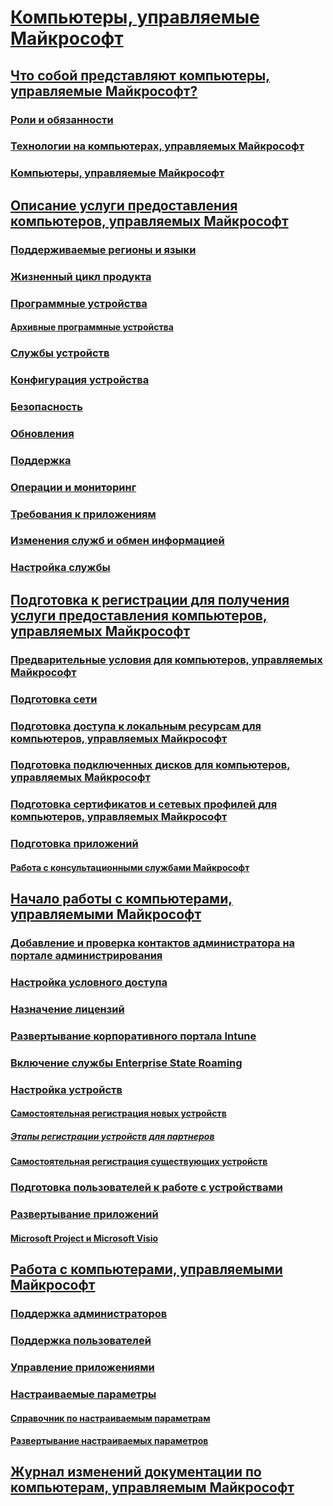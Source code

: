 # [Компьютеры, управляемые Майкрософт](index.yml)
## [Что собой представляют компьютеры, управляемые Майкрософт?](intro/index.md)
### [Роли и обязанности](intro/roles-and-responsibilities.md)
### [Технологии на компьютерах, управляемых Майкрософт](intro/technologies.md)
### [Компьютеры, управляемые Майкрософт](MMD-and-ITSM.md)
## [Описание услуги предоставления компьютеров, управляемых Майкрософт](service-description/index.md)
### [Поддерживаемые регионы и языки](service-description/regions-languages.md)
### [Жизненный цикл продукта](service-description/device-lifecycle.md)
### [Программные устройства](service-description/device-list.md)
#### [Архивные программные устройства](service-description/archived-device-list.md)
### [Службы устройств](service-description/device-services.md)
### [Конфигурация устройства](service-description/device-policies.md)
### [Безопасность](service-description/security.md)
### [Обновления](service-description/updates.md)
### [Поддержка](service-description/support.md)
### [Операции и мониторинг](service-description/operations-and-monitoring.md)
### [Требования к приложениям](service-description/mmd-app-requirements.md)
### [Изменения служб и обмен информацией](service-description/servicechanges.md)
### [Настройка службы](service-description/customizing.md)
## [Подготовка к регистрации для получения услуги предоставления компьютеров, управляемых Майкрософт](get-ready/index.md)
### [Предварительные условия для компьютеров, управляемых Майкрософт](get-ready/prerequisites.md)
### [Подготовка сети](get-ready/network.md)
### [Подготовка доступа к локальным ресурсам для компьютеров, управляемых Майкрософт](get-ready/authentication.md)
### [Подготовка подключенных дисков для компьютеров, управляемых Майкрософт](get-ready/mapped-drives.md)
### [Подготовка сертификатов и сетевых профилей для компьютеров, управляемых Майкрософт](get-ready/certs-wifi-lan.md)
### [Подготовка приложений](get-ready/apps.md)
#### [Работа с консультационными службами Майкрософт](get-ready/apps-MCS.md)
## [Начало работы с компьютерами, управляемыми Майкрософт](get-started/index.md)
### [Добавление и проверка контактов администратора на портале администрирования](get-started/add-admin-contacts.md)
### [Настройка условного доступа](get-started/conditional-access.md)
### [Назначение лицензий](get-started/assign-licenses.md)
### [Развертывание корпоративного портала Intune](get-started/company-portal.md)
### [Включение службы Enterprise State Roaming](get-started/enterprise-state-roaming.md)
### [Настройка устройств](get-started/set-up-devices.md)
#### [Самостоятельная регистрация новых устройств](get-started/register-devices-self.md)
##### [Этапы регистрации устройств для партнеров](get-started/register-devices-partner.md)
#### [Самостоятельная регистрация существующих устройств](get-started/register-reused-devices-self.md)
### [Подготовка пользователей к работе с устройствами](get-started/get-started-devices.md)
### [Развертывание приложений](get-started/deploy-apps.md)
#### [Microsoft Project и Microsoft Visio](get-started/project-visio.md)
## [Работа с компьютерами, управляемыми Майкрософт](working-with-managed-desktop/index.md)
### [Поддержка администраторов](working-with-managed-desktop/admin-support.md)
### [Поддержка пользователей](working-with-managed-desktop/end-user-support.md)
### [Управление приложениями](working-with-managed-desktop/manage-apps.md)
### [Настраиваемые параметры](working-with-managed-desktop/config-setting-overview.md)
#### [Справочник по настраиваемым параметрам](working-with-managed-desktop/config-setting-ref.md)
#### [Развертывание настраиваемых параметров](working-with-managed-desktop/config-setting-deploy.md)
## [Журнал изменений документации по компьютерам, управляемым Майкрософт](change-history-managed-desktop.md)

